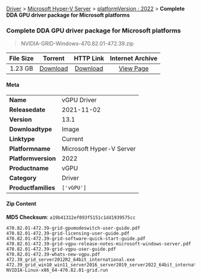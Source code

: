 
[Driver](/README.md)  >  [Microsoft Hyper-V Server](/index/Driver/Microsoft_Hyper-V_Server.md)  >  [platformVersion : 2022](/index/Driver/Microsoft_Hyper-V_Server/2022.md)  >  **Complete DDA GPU driver package for Microsoft platforms**


###    Complete DDA GPU driver package for Microsoft platforms

> NVIDIA-GRID-Windows-470.82.01-472.39.zip   


| **File Size** | **Torrent**  | **HTTP Link** | **Internet Archive** |
|:-------------:|:------------:|:-------------:|:--------------------:|
| 1.23 GB |  [Download](https://archive.org/download/nvgpu_NVIDIA-GRID-Windows-470.82.01-472.39.zip_krgwjoya/nvgpu_NVIDIA-GRID-Windows-470.82.01-472.39.zip_krgwjoya_archive.torrent)       | [Download](https://archive.org/compress/nvgpu_NVIDIA-GRID-Windows-470.82.01-472.39.zip_krgwjoya) | [View Page](https://archive.org/details/nvgpu_NVIDIA-GRID-Windows-470.82.01-472.39.zip_krgwjoya)       |

#### Meta

<table>
<tr><td><strong>Name</strong></td><td>vGPU Driver</td></tr>
<tr><td><strong>Releasedate</strong></td><td>2021-11-02</td></tr>
<tr><td><strong>Version</strong></td><td>13.1</td></tr>
<tr><td><strong>Downloadtype</strong></td><td>Image</td></tr>
<tr><td><strong>Linktype</strong></td><td>Current</td></tr>
<tr><td><strong>Platformname</strong></td><td>Microsoft Hyper-V Server</td></tr>
<tr><td><strong>Platformversion</strong></td><td>2022</td></tr>
<tr><td><strong>Productname</strong></td><td>vGPU</td></tr>
<tr><td><strong>Category</strong></td><td>Driver</td></tr>
<tr><td><strong>Productfamilies</strong></td><td><code>['vGPU']</code></td></tr>
</table>

#### Zip Content

**MD5 Checksum**: `a19b41312ef093f5151c1dd1939575cc`

```text
470.82.01-472.39-grid-gpumodeswitch-user-guide.pdf
470.82.01-472.39-grid-licensing-user-guide.pdf
470.82.01-472.39-grid-software-quick-start-guide.pdf
470.82.01-472.39-grid-vgpu-release-notes-microsoft-windows-server.pdf
470.82.01-472.39-grid-vgpu-user-guide.pdf
470.82.01-472.39-whats-new-vgpu.pdf
472.39_grid_server2012R2_64bit_international.exe
472.39_grid_win10_win11_server2016_server2019_server2022_64bit_international.exe
NVIDIA-Linux-x86_64-470.82.01-grid.run
```